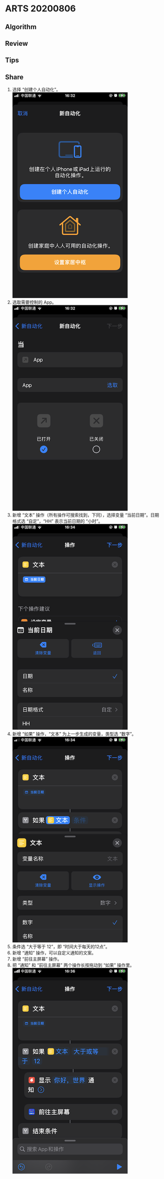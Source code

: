 # ARTS 20200806

## Algorithm

## Review

## Tips

## Share

1. 选择 “创建个人自动化”。  
![](images/IMG_5035.PNG)
2. 选取需要控制的 App。  
![](images/IMG_5036.PNG)
3. 新增 “文本” 操作（所有操作可搜索找到，下同），选择变量 “当前日期”。日期格式选 “自定”，“HH” 表示当前日期的 “小时”。  
![](images/IMG_5037.PNG)
4. 新增 “如果” 操作，“文本” 为上一步生成的变量，类型选 “数字”。  
![](images/IMG_5038.PNG)
5. 条件选 “大于等于 12”，即 “时间大于每天的12点”。
6. 新增 “通知” 操作，可以自定义通知的文案。
7. 新增 “前往主屏幕” 操作。
8. 把 “通知” 和 “前往主屏幕” 两个操作长按拖动到 “如果” 操作里。  
![](images/IMG_5039.PNG)